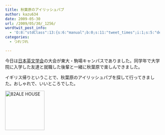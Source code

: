 ```yaml
---
title: 秋葉原のアイリッシュパブ
author: kazu634
date: 2009-05-30
url: /2009/05/30/_1256/
wordtwit_post_info:
  - 'O:8:"stdClass":13:{s:6:"manual";b:0;s:11:"tweet_times";i:1;s:5:"delay";i:0;s:7:"enabled";i:1;s:10:"separation";s:2:"60";s:7:"version";s:3:"3.7";s:14:"tweet_template";b:0;s:6:"status";i:2;s:6:"result";a:0:{}s:13:"tweet_counter";i:2;s:13:"tweet_log_ids";a:1:{i:0;i:4621;}s:9:"hash_tags";a:0:{}s:8:"accounts";a:1:{i:0;s:7:"kazu634";}}'
categories:
  - つれづれ

---
```

<div class="section">
<p>
    今日は<a href="http://www.elsj.org/" onclick="__gaTracker('send', 'event', 'outbound-article', 'http://www.elsj.org/', '日本英文学会');" target="_blank">日本英文学会</a>の大会が東大・駒場キャンパスでありました。同学年で大学院に入学した友達と就職した後輩と一緒に秋葉原で楽しんできました。
</p>
  
<p>
    イギリス帰りということで、秋葉原のアイリッシュパブを探して行ってきました。おしゃれで、いいところでした。
</p>
  
<p>
<a href="http://pub-82.com/" onclick="__gaTracker('send', 'event', 'outbound-article', 'http://pub-82.com/', '');"><img width="128" alt="82ALE HOUSE" src="http://img.simpleapi.net/small/http://pub-82.com/" style="border-style:none" height="128" /></a>
</p>
</div>